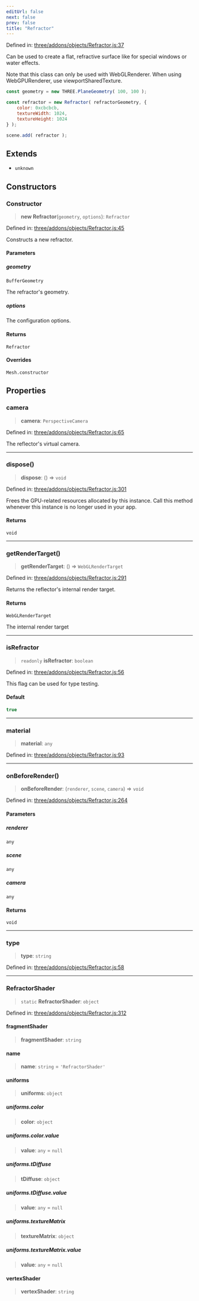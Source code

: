 ```yaml
---
editUrl: false
next: false
prev: false
title: "Refractor"
---
```


Defined in: [three/addons/objects/Refractor.js:37](https://github.com/DefinitelyMaybe/three-i18n/blob/fa57b79433d1c349ffb23a78727299c8d4190136/three/addons/objects/Refractor.js#L37)

Can be used to create a flat, refractive surface like for special
windows or water effects.

Note that this class can only be used with WebGLRenderer.
When using WebGPURenderer, use viewportSharedTexture.

```js
const geometry = new THREE.PlaneGeometry( 100, 100 );

const refractor = new Refractor( refractorGeometry, {
	color: 0xcbcbcb,
	textureWidth: 1024,
	textureHeight: 1024
} );

scene.add( refractor );
```

## Extends

- `unknown`

## Constructors

### Constructor

> **new Refractor**(`geometry`, `options`): `Refractor`

Defined in: [three/addons/objects/Refractor.js:45](https://github.com/DefinitelyMaybe/three-i18n/blob/fa57b79433d1c349ffb23a78727299c8d4190136/three/addons/objects/Refractor.js#L45)

Constructs a new refractor.

#### Parameters

##### geometry

`BufferGeometry`

The refractor's geometry.

##### options

The configuration options.

#### Returns

`Refractor`

#### Overrides

`Mesh.constructor`

## Properties

### camera

> **camera**: `PerspectiveCamera`

Defined in: [three/addons/objects/Refractor.js:65](https://github.com/DefinitelyMaybe/three-i18n/blob/fa57b79433d1c349ffb23a78727299c8d4190136/three/addons/objects/Refractor.js#L65)

The reflector's virtual camera.

***

### dispose()

> **dispose**: () => `void`

Defined in: [three/addons/objects/Refractor.js:301](https://github.com/DefinitelyMaybe/three-i18n/blob/fa57b79433d1c349ffb23a78727299c8d4190136/three/addons/objects/Refractor.js#L301)

Frees the GPU-related resources allocated by this instance. Call this
method whenever this instance is no longer used in your app.

#### Returns

`void`

***

### getRenderTarget()

> **getRenderTarget**: () => `WebGLRenderTarget`

Defined in: [three/addons/objects/Refractor.js:291](https://github.com/DefinitelyMaybe/three-i18n/blob/fa57b79433d1c349ffb23a78727299c8d4190136/three/addons/objects/Refractor.js#L291)

Returns the reflector's internal render target.

#### Returns

`WebGLRenderTarget`

The internal render target

***

### isRefractor

> `readonly` **isRefractor**: `boolean`

Defined in: [three/addons/objects/Refractor.js:56](https://github.com/DefinitelyMaybe/three-i18n/blob/fa57b79433d1c349ffb23a78727299c8d4190136/three/addons/objects/Refractor.js#L56)

This flag can be used for type testing.

#### Default

```ts
true
```

***

### material

> **material**: `any`

Defined in: [three/addons/objects/Refractor.js:93](https://github.com/DefinitelyMaybe/three-i18n/blob/fa57b79433d1c349ffb23a78727299c8d4190136/three/addons/objects/Refractor.js#L93)

***

### onBeforeRender()

> **onBeforeRender**: (`renderer`, `scene`, `camera`) => `void`

Defined in: [three/addons/objects/Refractor.js:264](https://github.com/DefinitelyMaybe/three-i18n/blob/fa57b79433d1c349ffb23a78727299c8d4190136/three/addons/objects/Refractor.js#L264)

#### Parameters

##### renderer

`any`

##### scene

`any`

##### camera

`any`

#### Returns

`void`

***

### type

> **type**: `string`

Defined in: [three/addons/objects/Refractor.js:58](https://github.com/DefinitelyMaybe/three-i18n/blob/fa57b79433d1c349ffb23a78727299c8d4190136/three/addons/objects/Refractor.js#L58)

***

### RefractorShader

> `static` **RefractorShader**: `object`

Defined in: [three/addons/objects/Refractor.js:312](https://github.com/DefinitelyMaybe/three-i18n/blob/fa57b79433d1c349ffb23a78727299c8d4190136/three/addons/objects/Refractor.js#L312)

#### fragmentShader

> **fragmentShader**: `string`

#### name

> **name**: `string` = `'RefractorShader'`

#### uniforms

> **uniforms**: `object`

##### uniforms.color

> **color**: `object`

##### uniforms.color.value

> **value**: `any` = `null`

##### uniforms.tDiffuse

> **tDiffuse**: `object`

##### uniforms.tDiffuse.value

> **value**: `any` = `null`

##### uniforms.textureMatrix

> **textureMatrix**: `object`

##### uniforms.textureMatrix.value

> **value**: `any` = `null`

#### vertexShader

> **vertexShader**: `string`
